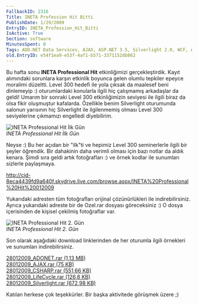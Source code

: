 ```yaml
---
FallbackID: 2316
Title: INETA Profession Hit Bitti
PublishDate: 1/29/2009
EntryID: INETA_Profession_Hit_Bitti
IsActive: True
Section: software
MinutesSpent: 0
Tags: ADO.NET Data Services, AJAX, ASP.NET 3.5, Silverlight 2.0, WCF, ASP.NET
old.EntryID: e54f1ea9-e53f-4af1-b571-3371152db862
---
```

Bu hafta sonu **INETA Professional Hit** etkinliğimizi gerçekleştirdik.
Kayıt alımındaki sorunlara karşın etkinlik boyunca gelen olumlu tepkiler
epeyce moralimi düzeltti. Level 300 hedefi ile yola çıksak da maalesef
beni dinlemeyip :) oturumlardaki konularla ilgili hiç çalışmamış
arkadaşlar da geldi! Umarım bir sonraki Level 300 etkinliğimizin
seviyesi ile ilgili biraz da olsa fikir oluşmuştur kafalarda. Özellikle
benim Silverlight oturumunda salonun yarısının hiç Silverlight ile
ilgilenmemiş olması Level 300 seviyelerine çıkmamızı engelledi
diyebilirim.

![INETA Professional Hit İlk
Gün](http://cdn.daron.yondem.com/assets/2316/28012009_1.jpg)\
*INETA Professional Hit İlk Gün*

Neyse :) Bu her açıdan bir "ilk"ti ve hepimiz Level 300 seminerlerle
ilgili bir şeyler öğrendik. Bir dahakinin daha verimli olması için bazı
notlar da aldık kenara. Şimdi sıra geldi artık fotoğrafları :) ve örnek
kodlar ile sunumları sizlerle paylaşmaya.

<http://cid-8eca4439fd9a640f.skydrive.live.com/browse.aspx/INETA%20Professional%20Hit%20012009>

Yukarıdaki adresten tüm fotoğrafları orijinal çözünürlükleri ile
indirebilirsiniz. Ayrıca yukarıdaki adreste bir de Ozel.rar dosyası
göreceksiniz :) O dosya içerisinden de kişisel çekilmiş fotoğraflar var.

![INETA Professional Hit 2.
Gün](http://cdn.daron.yondem.com/assets/2316/28012009_2.jpg)\
*INETA Professional Hit 2. Gün*

Son olarak aşağıdaki download linklerinden de her oturumla ilgili
örnekleri ve sunumları indirebilirsiniz.

[28012009\_ADONET.rar (1,13
MB)](http://cdn.daron.yondem.com/assets/2316/28012009_ADONET.rar)\
[28012009\_AJAX.rar (75
KB)](http://cdn.daron.yondem.com/assets/2316/28012009_AJAX.rar)\
[28012009\_CSHARP.rar (551,66
KB)](http://cdn.daron.yondem.com/assets/2316/28012009_CSHARP.rar)\
[28012009\_LifeCycle.rar (126,8
KB)](http://cdn.daron.yondem.com/assets/2316/28012009_LifeCycle.rar)\
[28012009\_Silverlight.rar (672,98
KB)](http://cdn.daron.yondem.com/assets/2316/28012009_Silverlight.rar)

Katılan herkese çok teşekkürler. Bir başka aktivitede görüşmek üzere ;)


